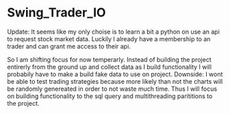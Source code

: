 # Swing_Trader_IO

Update:
It seems like my only choise is to learn a bit a python on use an api to request stock market data. Luckily I already have a membership to an trader and can grant me access to their api.

So I am shifting focus for now temperarly. Instead of building the project entirerly from the ground up and collect data as I build functionality I will probabily have to make a build fake data to use on project. 
Downside:
I wont be able to test trading strategies because more likely than not the charts will be randomly genereated in order to not waste much time. Thus I will focus on building functionality to the sql query and multithreading parititions to the project.
